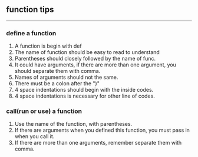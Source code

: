 ## function tips
----
### define a function
1. A function is begin with def
2. The name of function should be easy to read to understand
3. Parentheses should closely followed by the name of func.
4. It could have arguments, if there are more than one argument, you should separate them with comma.
5. Names of arguments should not the same.
6. There must be a colon after the ")"
7. 4 space indentations should begin with the inside codes.
8. 4 space indentations is necessary for other line of codes.

### call(run or use) a function
1. Use the name of the function, with parentheses.
2. If there are arguments when you defined this function, you must pass in when you call it.
3. If there are more than one arguments, remember separate them with comma.


